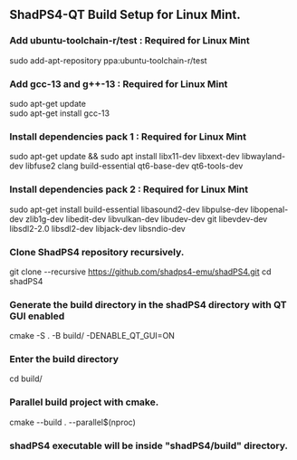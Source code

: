 <!--
SPDX-FileCopyrightText: 2024 shadPS4 Emulator Project
SPDX-License-Identifier: GPL-2.0-or-later
-->

## ShadPS4-QT Build Setup for Linux Mint.

### Add ubuntu-toolchain-r/test : Required for Linux Mint
sudo add-apt-repository ppa:ubuntu-toolchain-r/test

### Add gcc-13 and g++-13 : Required for Linux Mint
sudo apt-get update <br>
sudo apt-get install gcc-13

### Install dependencies pack 1 : Required for Linux Mint
sudo apt-get update && sudo apt install libx11-dev libxext-dev libwayland-dev libfuse2 clang build-essential qt6-base-dev qt6-tools-dev

### Install dependencies pack 2 : Required for Linux Mint
sudo apt-get install build-essential libasound2-dev libpulse-dev libopenal-dev zlib1g-dev libedit-dev libvulkan-dev libudev-dev git libevdev-dev libsdl2-2.0 libsdl2-dev libjack-dev libsndio-dev

### Clone ShadPS4 repository recursively.
git clone --recursive https://github.com/shadps4-emu/shadPS4.git
cd shadPS4

### Generate the build directory in the shadPS4 directory with QT GUI enabled
cmake -S . -B build/  -DENABLE_QT_GUI=ON

### Enter the build directory
cd build/

### Parallel build project with cmake.
cmake --build . --parallel$(nproc)

### shadPS4 executable will be inside "shadPS4/build" directory.
